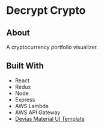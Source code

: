 # Decrypt Crypto

## About

A cryptocurrency portfolio visualizer.

## Built With

- React
- Redux
- Node
- Express
- AWS Lambda
- AWS API Gateway
- [Devias Material UI Template](https://github.com/devias-io/material-kit-react)
